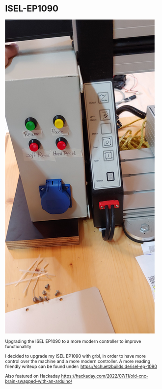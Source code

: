 # ISEL-EP1090


![A picture of the new cabinet](./Pictures/20190909_151835_HDR.jpeg?raw=true "The new cable cabinet")

Upgrading the ISEL EP1090 to a more modern controller to improve functionallity

I decided to upgrade my ISEL EP1090 with grbl, in order to have more control over the machine and a more modern controller.
A more reading friendly writeup can be found under: https://schuetzbuilds.de/isel-ep-1090

Also featured on Hackaday
https://hackaday.com/2022/07/11/old-cnc-brain-swapped-with-an-arduino/
